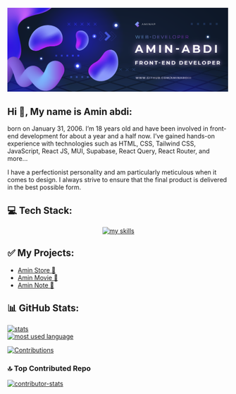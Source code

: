 [![banner](https://raw.githubusercontent.com/aminabdiii/aminabdiii/refs/heads/main/Asset%206%402x.png)](https://github.com/aminabdiii)
## Hi 👋, My name is Amin abdi:
born on January 31, 2006. I’m 18 years old and have been involved in front-end development for about a year and a half now. I’ve gained hands-on experience with technologies such as HTML, CSS, Tailwind CSS, JavaScript, React JS, MUI, Supabase, React Query, React Router, and more...

I have a perfectionist personality and am particularly meticulous when it comes to design. I always strive to ensure that the final product is delivered in the best possible form.


## 💻 Tech Stack:

<div align="center">
  <a href="https://github.com/aminabdiii">
    <img src="https://skillicons.dev/icons?i=react,js,redux,html,css,tailwind,vite,mongodb,postman,supabase,materialui,npm&perline=9" alt="my skills" />
  </a>
</div>


## ✅ My Projects:

<ul>
  <li>
    <a href="https://amin-store-xi.vercel.app">Amin Store 🛒</a>
  </li>
  <li>
    <a href="https://amin-movie.vercel.app">Amin Movie 🍿</a>
  </li>
  <li>
    <a href="https://amin-note.vercel.app">Amin Note 📓</a>
  </li>
</ul>


## 📊 GitHub Stats:


  <a href="https://github.com/aminabdiii">
    <img src="https://github-readme-stats.vercel.app/api?username=aminabdiii&theme=aura&hide_border=true&include_all_commits=false&count_private=false" alt="stats" />
  </a> <br/>




  <a href="https://github.com/aminabdiii">
    <img src="https://github-readme-stats.vercel.app/api/top-langs/?username=aminabdiii&theme=aura&hide_border=true&include_all_commits=false&count_private=false&layout=compact" alt="most used language" />
  </a><br/>



<a href="https://github.com/aminabdiii"><img src="https://github-readme-streak-stats.herokuapp.com/?user=aminabdiii&theme=aura&hide_border=true" alt="Contributions" /></a><br/>

### 🔝 Top Contributed Repo

<a href="https://github.com/aminabdiii"><img src="https://github-contributor-stats.vercel.app/api?username=aminabdiii&limit=5&theme=aura&combine_all_yearly_contributions=true" alt="contributor-stats" /></a>
